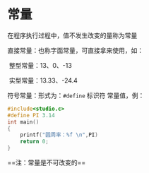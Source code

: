 # 常量

在程序执行过程中，值不发生改变的量称为常量

直接常量：也称字面常量，可直接拿来使用，如：

​	整型常量：13、0、-13

​	实型常量：13.33、-24.4

符号常量：形式为：`#define` 标识符 常量值，例： 

```c
#include<studio.c>
#define PI 3.14
int main()
{
    printf("圆周率：%f \n",PI)
    return 0;
}
```

==注：常量是不可改变的==



